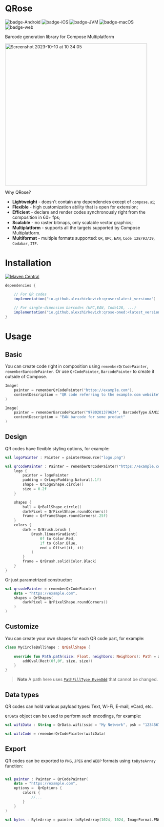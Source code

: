 # QRose

![badge-Android](https://img.shields.io/badge/Platform-Android-brightgreen)
![badge-iOS](https://img.shields.io/badge/Platform-iOS-lightgray)
![badge-JVM](https://img.shields.io/badge/Platform-JVM-orange)
![badge-macOS](https://img.shields.io/badge/Platform-macOS-purple)
![badge-web](https://img.shields.io/badge/Platform-Web-blue)

Barcode generation library for Compose Multiplatform

<img width="465" alt="Screenshot 2023-10-10 at 10 34 05" src="https://github.com/alexzhirkevich/qrose/assets/63979218/7469cc1c-d6fd-4dab-997d-f2604dfa49de">

Why QRose?
- **Lightweight** - doesn't contain any dependencies except of `compose.ui`;
- **Flexible** - high customization ability that is open for extension;
- **Efficient** - declare and render codes synchronously right from the composition in 60+ fps;
- **Scalable** - no raster bitmaps, only scalable vector graphics;
- **Multiplatform** - supports all the targets supported by Compose Multiplatform.
- **Multiformat** - multiple formats supported: `QR`, `UPC`, `EAN`, `Code 128/93/39`, `Codabar`, `ITF`.

# Installation

[![Maven Central](https://maven-badges.herokuapp.com/maven-central/io.github.alexzhirkevich/qrose/badge.svg)](https://maven-badges.herokuapp.com/maven-central/io.github.alexzhirkevich/qrose)

```gradle
dependencies {

    // For QR codes
    implementation("io.github.alexzhirkevich:qrose:<latest_version>")
    
    // For single-dimension barcodes (UPC,EAN, Code128, ...)
    implementation("io.github.alexzhirkevich:qrose-oned:<latest_version>")
}
```

# Usage

## Basic

You can create code right in composition using `rememberQrCodePainter`, `rememberBarcodePainter`.
Or use `QrCodePainter`, `BarcodePainter` to create it outside of Compose. 

```kotlin
Image(
    painter = rememberQrCodePainter("https://example.com"),
    contentDescription = "QR code referring to the example.com website"
)

Image(
    painter = rememberBarcodePainter("9780201379624", BarcodeType.EAN13),
    contentDescription = "EAN barcode for some product"
)
```

## Design

QR codes have flexible styling options, for example:

```kotlin
val logoPainter : Painter = painterResource("logo.png")

val qrcodePainter : Painter = rememberQrCodePainter("https://example.com") {
    logo {
        painter = logoPainter
        padding = QrLogoPadding.Natural(.1f)
        shape = QrLogoShape.circle()
        size = 0.2f
    }

    shapes {
        ball = QrBallShape.circle()
        darkPixel = QrPixelShape.roundCorners()
        frame = QrFrameShape.roundCorners(.25f)
    }
    colors {
        dark = QrBrush.brush {
            Brush.linearGradient(
                0f to Color.Red,
                1f to Color.Blue,
                end = Offset(it, it)
            )
        }
        frame = QrBrush.solid(Color.Black)
    }
}
```

Or just parametrized constructor:

```kotlin
val qrcodePainter = rememberQrCodePainter(
    data = "https://example.com",
    shapes = QrShapes(
        darkPixel = QrPixelShape.roundCorners()
    )
)
```

## Customize

You can create your own shapes for each QR code part, for example:

```kotlin
class MyCircleBallShape : QrBallShape {
    
    override fun Path.path(size: Float, neighbors: Neighbors): Path = apply {
        addOval(Rect(0f,0f, size, size))
    }
}
```

> **Note**
>A path here uses [`PathFillType.EvenOdd`](https://developer.android.com/reference/kotlin/androidx/compose/ui/graphics/PathFillType#EvenOdd()) that cannot be changed.

## Data types

QR codes can hold various payload types: Text, Wi-Fi, E-mail, vCard, etc.

`QrData` object can be used to perform such encodings, for example:

```kotlin
val wifiData : String = QrData.wifi(ssid = "My Network", psk = "12345678")

val wifiCode = rememberQrCodePainter(wifiData)
```

## Export

QR codes can be exported to `PNG`, `JPEG` and `WEBP` formats using `toByteArray` function:

```kotlin

val painter : Painter = QrCodePainter(
    data = "https://example.com",
    options =  QrOptions { 
        colors {
            //...
        }
    }
)

val bytes : ByteArray = painter.toByteArray(1024, 1024, ImageFormat.PNG)
```
